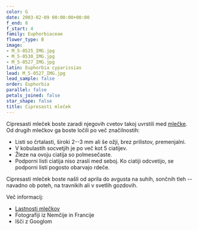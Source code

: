 ```yaml
---
color: G
date: 2003-02-09 00:00:00+00:00
f_end: 8
f_start: 4
family: Euphorbiaceae
flower_type: B
image:
- M_5-0525_IMG.jpg
- M_5-0530_IMG.jpg
- M_5-0527_IMG.jpg
latin: Euphorbia cyparissias
lead: M_5-0527_IMG.jpg
lead_sample: false
order: Euphorbia
parallel: false
petals_joined: false
star_shape: false
title: Cipresasti mleček
---
```

Cipresasti mleček boste zaradi njegovih cvetov takoj uvrstili med [mlečke](../genus/euphorbia/). Od drugih mlečkov ga boste ločili po več značilnostih:

-   Listi so črtalasti, široki 2--3 mm ali še ožji, brez prilistov, premenjalni.
-   V kobulastih socvetjih je po več kot 5 ciatijev.
-   Žleze na ovoju ciatija so polmesečaste.
-   Podporni listi ciatija niso zrasli med seboj. Ko ciatiji odcvetijo, se podporni listi pogosto obarvajo rdeče.

Cipresasti mleček boste našli od aprila do avgusta na suhih, sončnih tleh -- navadno ob poteh, na travnikih ali v svetlih gozdovih.

Več informacij:

-   [Lastnosti mlečkov](../genus/euphorbia/)
-   Fotografiji iz Nemčije in Francije
-   Išči z Googlom
